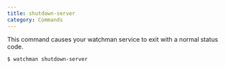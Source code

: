 ```yaml
---
title: shutdown-server
category: Commands
---
```


This command causes your watchman service to exit with a normal status code.

```bash
$ watchman shutdown-server
```
